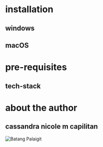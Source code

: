 # installation
## windows
## macOS

# pre-requisites
## tech-stack

# about the author
 ## cassandra nicole m capilitan 
 ![Batang Palaigit](https://scontent.fdvo5-1.fna.fbcdn.net/v/t39.30808-6/338522606_2304024756446533_1791895978179977037_n.jpg?_nc_cat=105&ccb=1-7&_nc_sid=a5f93a&_nc_eui2=AeHwdApCXeL8kwCo3cGOk67t4vE_VR2KbX7i8T9VHYptft1E29PZ9nqJmrKJpkq702V9VhyW8yT13qXTd7vq4_Db&_nc_ohc=uuPHKMQ2D48Q7kNvgFxDgS1&_nc_ht=scontent.fdvo5-1.fna&_nc_gid=AA5qJHbcbsRlruVEYQ5QOkW&oh=00_AYD9kIp7iSiXy6pQw5sjHoX1_o67KEYVUJYsHvkaiBYRoA&oe=670B97D9)
